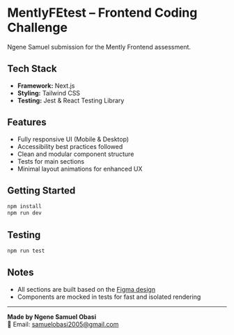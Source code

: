# MentlyFEtest – Frontend Coding Challenge

Ngene Samuel submission for the Mently Frontend assessment.

## Tech Stack

- **Framework:** Next.js
- **Styling:** Tailwind CSS
- **Testing:** Jest & React Testing Library

## Features

- Fully responsive UI (Mobile & Desktop)
- Accessibility best practices followed
- Clean and modular component structure
- Tests for main sections
- Minimal layout animations for enhanced UX

## Getting Started

```bash
npm install
npm run dev
```

## Testing

```bash
npm run test
```

## Notes

- All sections are built based on the [Figma design](https://www.figma.com/design/TJoaUZPIgzakOHleCtJeNb/Mently-Frontend-Test?node-id=1391-1201&t=1K1umhLSyddg7sou-0)
- Components are mocked in tests for fast and isolated rendering

---

**Made by Ngene Samuel Obasi**  
📧 Email: samuelobasi2005@gmail.com
